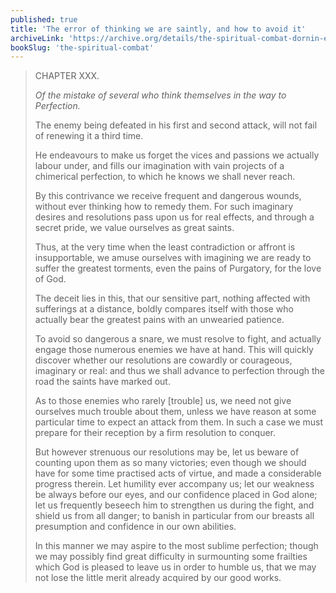 ```yaml
---
published: true
title: 'The error of thinking we are saintly, and how to avoid it'
archiveLink: 'https://archive.org/details/the-spiritual-combat-dornin-edition/page/113?view=theater'
bookSlug: 'the-spiritual-combat'
---
```


> CHAPTER XXX.
>
> *Of the mistake of several who think themselves in the way to Perfection.*
>
> The enemy being defeated in his first and second attack, will not fail of renewing it a third time.
>
> He endeavours to make us forget the vices and passions we actually labour under, and fills our imagination with vain projects of a chimerical perfection, to which he knows we shall never reach.
>
> By this contrivance we receive frequent and dangerous wounds, without ever thinking how to remedy them. For such imaginary desires and resolutions pass upon us for real effects, and through a secret pride, we value ourselves as great saints.
>
> Thus, at the very time when the least contradiction or affront is insupportable, we amuse ourselves with imagining we are ready to suffer the greatest torments, even the pains of Purgatory, for the love of God.
>
> The deceit lies in this, that our sensitive part, nothing affected with sufferings at a distance, boldly compares itself with those who actually bear the greatest pains with an unwearied patience.
>
> To avoid so dangerous a snare, we must resolve to fight, and actually engage those numerous enemies we have at hand. This will quickly discover whether our resolutions are cowardly or courageous, imaginary or real: and thus we shall advance to perfection through the road the saints have marked out.
>
> As to those enemies who rarely [trouble] us, we need not give ourselves much trouble about them, unless we have reason at some particular time to expect an attack from them. In such a case we must prepare for their reception by a firm resolution to conquer.
>
> But however strenuous our resolutions may be, let us beware of counting upon them as so many victories; even though we should have for some time practised acts of virtue, and made a considerable progress therein. Let humility ever accompany us; let our weakness be always before our eyes, and our confidence placed in God alone; let us frequently beseech him to strengthen us during the fight, and shield us from all danger; to banish in particular from our breasts all presumption and confidence in our own abilities.
>
> In this manner we may aspire to the most sublime perfection; though we may possibly find great difficulty in surmounting some frailties which God is pleased to leave us in order to humble us, that we may not lose the little merit already acquired by our good works.
